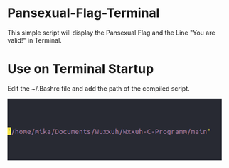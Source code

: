 # Pansexual-Flag-Terminal
This simple script will display the Pansexual Flag and the Line "You are valid!" in Terminal. 

# Use on Terminal Startup
Edit the ~/.Bashrc file and add the path of the compiled script.

![This is an image](/Pic1.png)
